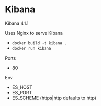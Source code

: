 # Kibana

Kibana 4.1.1

Uses Nginx to serve Kibana

* `docker build -t kibana .`
* `docker run kibana`

Ports

* 80

Env

* ES_HOST
* ES_PORT
* ES_SCHEME (https|http defaults to http)
